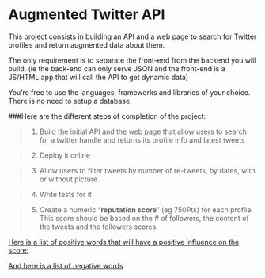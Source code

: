 Augmented Twitter API
======================

This project consists in building an API and a web page to search for Twitter profiles and return augmented data about them.

The only requirement is to separate the front-end from the backend you will build. (ie the back-end can only serve JSON and the front-end is a JS/HTML app that will call the API to get dynamic data)

You’re free to use the languages, frameworks and libraries of your choice. There is no need to setup a database.

###Here are the different steps of completion of the project:

>  1)   Build the initial API and the web page that allow users to search for a twitter handle and returns its profile info and latest tweets

>  2)   Deploy it online

>  3)   Allow users to filter tweets by number of re-tweets, by dates, with or without picture.

>  4)   Write tests for it

>  5)   Create a numeric “**reputation score**” (eg 750Pts) for each profile. This score should be based on the # of followers, the content of the tweets and the followers scores.


[Here is a list of positive words that will have a positive influence on the  score:](https://github.com/jeffreybreen/twitter-sentiment-analysis-tutorial-201107/blob/master/data/opinion-lexicon-English/positive-words.txt)

[And here is a list of negative words](https://github.com/jeffreybreen/twitter-sentiment-analysis-tutorial-201107/blob/master/data/opinion-lexicon-English/negative-words.txt)
